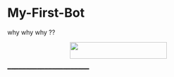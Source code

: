 # My-First-Bot
why why why ??

<p align="center"><a href="https://heroku.com/deploy?template=https://github.com/Captainamarica/Clera-Version0.1"> <img src="https://img.shields.io/badge/Deploy%20To%20Heroku-black?style=for-the-badge&logo=heroku" width="220" height="38.45"/></a></p>
 ━━━━━━━━━━━━━━━━━━━━━━
